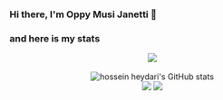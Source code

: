 ### Hi there, I'm Oppy Musi Janetti 👋

### and here is my stats
<p align="center"><img src="https://www.codewars.com/users/oppymusi/badges/large"/><br /><br />
  <img src="https://github-readme-stats.vercel.app/api?username=oppymusi&show_icons=true&include_all_commits=true&theme=monokai" alt="hossein heydari's GitHub stats" /><br />
  <img src="https://github-readme-streak-stats.herokuapp.com/?user=oppymusi&theme=monokai"/>
  <img src="https://github-readme-stats.vercel.app/api/top-langs/?username=oppymusi&layout=compact&theme=monokai&langs_count=12"/><br />
</p>

<!--
**oppymusi/oppymusi** is a ✨ _special_ ✨ repository because its `README.md` (this file) appears on your GitHub profile.

Here are some ideas to get you started:

- 🔭 I’m currently working on ...
- 🌱 I’m currently learning ...
- 👯 I’m looking to collaborate on ...
- 🤔 I’m looking for help with ...
- 💬 Ask me about ...
- 📫 How to reach me: ...
- 😄 Pronouns: ...
- ⚡ Fun fact: ...
-->
